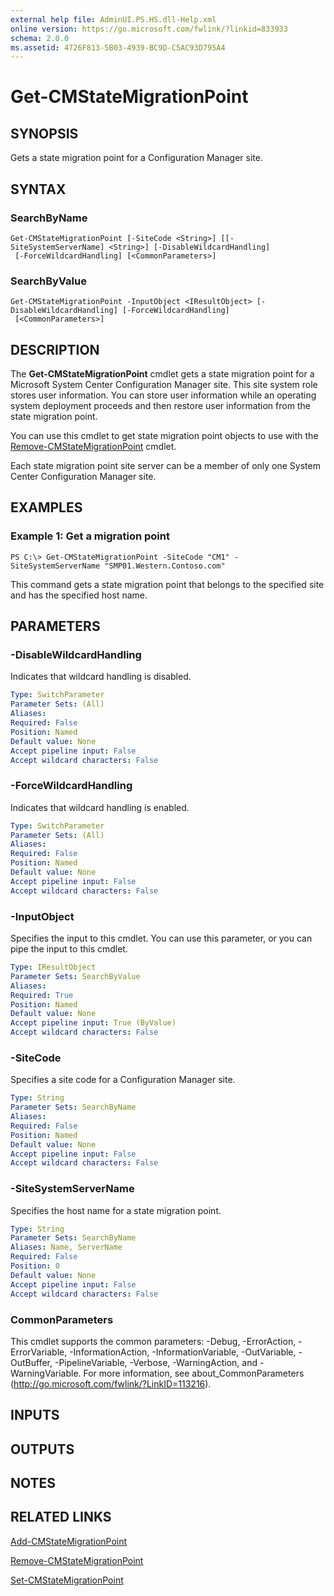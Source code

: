 ```yaml
---
external help file: AdminUI.PS.HS.dll-Help.xml
online version: https://go.microsoft.com/fwlink/?linkid=833933
schema: 2.0.0
ms.assetid: 4726F813-5B03-4939-BC9D-C5AC93D795A4
---
```


# Get-CMStateMigrationPoint

## SYNOPSIS
Gets a state migration point for a Configuration Manager site.

## SYNTAX

### SearchByName
```
Get-CMStateMigrationPoint [-SiteCode <String>] [[-SiteSystemServerName] <String>] [-DisableWildcardHandling]
 [-ForceWildcardHandling] [<CommonParameters>]
```

### SearchByValue
```
Get-CMStateMigrationPoint -InputObject <IResultObject> [-DisableWildcardHandling] [-ForceWildcardHandling]
 [<CommonParameters>]
```

## DESCRIPTION
The **Get-CMStateMigrationPoint** cmdlet gets a state migration point for a Microsoft System Center Configuration Manager site.
This site system role stores user information.
You can store user information while an operating system deployment proceeds and then restore user information from the state migration point.

You can use this cmdlet to get state migration point objects to use with the [Remove-CMStateMigrationPoint](./Remove-CMStateMigrationPoint.md) cmdlet.

Each state migration point site server can be a member of only one System Center Configuration Manager site.

## EXAMPLES

### Example 1: Get a migration point
```
PS C:\> Get-CMStateMigrationPoint -SiteCode "CM1" -SiteSystemServerName "SMP01.Western.Contoso.com"
```

This command gets a state migration point that belongs to the specified site and has the specified host name.

## PARAMETERS

### -DisableWildcardHandling
Indicates that wildcard handling is disabled.

```yaml
Type: SwitchParameter
Parameter Sets: (All)
Aliases: 
Required: False
Position: Named
Default value: None
Accept pipeline input: False
Accept wildcard characters: False
```

### -ForceWildcardHandling
Indicates that wildcard handling is enabled.

```yaml
Type: SwitchParameter
Parameter Sets: (All)
Aliases: 
Required: False
Position: Named
Default value: None
Accept pipeline input: False
Accept wildcard characters: False
```

### -InputObject
Specifies the input to this cmdlet. 
You can use this parameter, or you can pipe the input to this cmdlet. 

```yaml
Type: IResultObject
Parameter Sets: SearchByValue
Aliases: 
Required: True
Position: Named
Default value: None
Accept pipeline input: True (ByValue)
Accept wildcard characters: False
```

### -SiteCode
Specifies a site code for a Configuration Manager site.

```yaml
Type: String
Parameter Sets: SearchByName
Aliases: 
Required: False
Position: Named
Default value: None
Accept pipeline input: False
Accept wildcard characters: False
```

### -SiteSystemServerName
Specifies the host name for a state migration point.

```yaml
Type: String
Parameter Sets: SearchByName
Aliases: Name, ServerName
Required: False
Position: 0
Default value: None
Accept pipeline input: False
Accept wildcard characters: False
```

### CommonParameters
This cmdlet supports the common parameters: -Debug, -ErrorAction, -ErrorVariable, -InformationAction, -InformationVariable, -OutVariable, -OutBuffer, -PipelineVariable, -Verbose, -WarningAction, and -WarningVariable. For more information, see about_CommonParameters (http://go.microsoft.com/fwlink/?LinkID=113216).

## INPUTS

## OUTPUTS

## NOTES

## RELATED LINKS

[Add-CMStateMigrationPoint](./Add-CMStateMigrationPoint.md)

[Remove-CMStateMigrationPoint](./Remove-CMStateMigrationPoint.md)

[Set-CMStateMigrationPoint](./Set-CMStateMigrationPoint.md)


